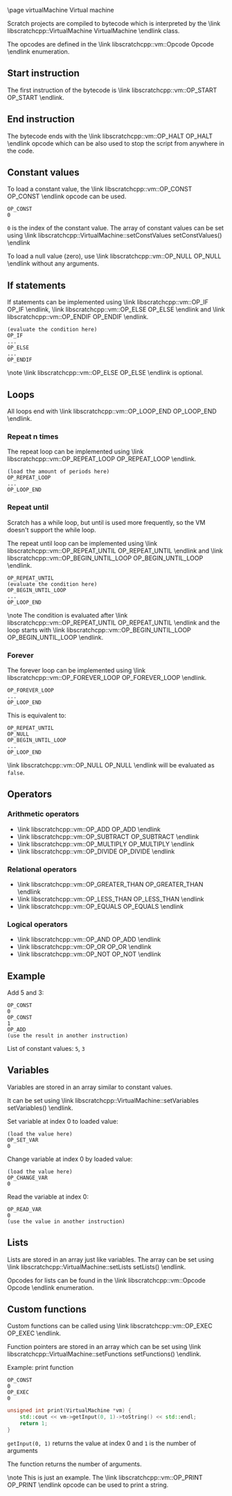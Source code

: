 \page virtualMachine Virtual machine

Scratch projects are compiled to bytecode which is interpreted by the
\link libscratchcpp::VirtualMachine VirtualMachine \endlink class.

The opcodes are defined in the \link libscratchcpp::vm::Opcode Opcode \endlink enumeration.

## Start instruction

The first instruction of the bytecode is \link libscratchcpp::vm::OP_START OP_START \endlink.

## End instruction
The bytecode ends with the \link libscratchcpp::vm::OP_HALT OP_HALT \endlink opcode
which can be also used to stop the script from anywhere in the code.

## Constant values
To load a constant value, the \link libscratchcpp::vm::OP_CONST OP_CONST \endlink opcode can
be used.
```
OP_CONST
0
```
`0` is the index of the constant value.
The array of constant values can be set using \link libscratchcpp::VirtualMachine::setConstValues setConstValues() \endlink

To load a null value (zero), use \link libscratchcpp::vm::OP_NULL OP_NULL \endlink without any arguments.

## If statements
If statements can be implemented using \link libscratchcpp::vm::OP_IF OP_IF \endlink,
\link libscratchcpp::vm::OP_ELSE OP_ELSE \endlink and \link libscratchcpp::vm::OP_ENDIF OP_ENDIF \endlink.
```
(evaluate the condition here)
OP_IF
...
OP_ELSE
...
OP_ENDIF
```
\note \link libscratchcpp::vm::OP_ELSE OP_ELSE \endlink is optional.

## Loops
All loops end with \link libscratchcpp::vm::OP_LOOP_END OP_LOOP_END \endlink.

### Repeat n times
The repeat loop can be implemented using \link libscratchcpp::vm::OP_REPEAT_LOOP OP_REPEAT_LOOP \endlink.
```
(load the amount of periods here)
OP_REPEAT_LOOP
...
OP_LOOP_END
```

### Repeat until
Scratch has a while loop, but until is used more frequently, so the VM doesn't support the while loop.

The repeat until loop can be implemented using \link libscratchcpp::vm::OP_REPEAT_UNTIL OP_REPEAT_UNTIL \endlink
and \link libscratchcpp::vm::OP_BEGIN_UNTIL_LOOP OP_BEGIN_UNTIL_LOOP \endlink.
```
OP_REPEAT_UNTIL
(evaluate the condition here)
OP_BEGIN_UNTIL_LOOP
...
OP_LOOP_END
```
\note The condition is evaluated after \link libscratchcpp::vm::OP_REPEAT_UNTIL OP_REPEAT_UNTIL \endlink and the loop
starts with \link libscratchcpp::vm::OP_BEGIN_UNTIL_LOOP OP_BEGIN_UNTIL_LOOP \endlink.

### Forever
The forever loop can be implemented using \link libscratchcpp::vm::OP_FOREVER_LOOP OP_FOREVER_LOOP \endlink.
```
OP_FOREVER_LOOP
...
OP_LOOP_END
```

This is equivalent to:
```
OP_REPEAT_UNTIL
OP_NULL
OP_BEGIN_UNTIL_LOOP
...
OP_LOOP_END
```
\link libscratchcpp::vm::OP_NULL OP_NULL \endlink will be evaluated as `false`.

## Operators
### Arithmetic operators
- \link libscratchcpp::vm::OP_ADD OP_ADD \endlink
- \link libscratchcpp::vm::OP_SUBTRACT OP_SUBTRACT \endlink
- \link libscratchcpp::vm::OP_MULTIPLY OP_MULTIPLY \endlink
- \link libscratchcpp::vm::OP_DIVIDE OP_DIVIDE \endlink

### Relational operators
- \link libscratchcpp::vm::OP_GREATER_THAN OP_GREATER_THAN \endlink
- \link libscratchcpp::vm::OP_LESS_THAN OP_LESS_THAN \endlink
- \link libscratchcpp::vm::OP_EQUALS OP_EQUALS \endlink

### Logical operators
- \link libscratchcpp::vm::OP_AND OP_ADD \endlink
- \link libscratchcpp::vm::OP_OR OP_OR \endlink
- \link libscratchcpp::vm::OP_NOT OP_NOT \endlink

## Example
Add 5 and 3:
```
OP_CONST
0
OP_CONST
1
OP_ADD
(use the result in another instruction)
```
List of constant values: `5`, `3`

## Variables
Variables are stored in an array similar to constant values.

It can be set using \link libscratchcpp::VirtualMachine::setVariables setVariables() \endlink.

Set variable at index 0 to loaded value:
```
(load the value here)
OP_SET_VAR
0
```

Change variable at index 0 by loaded value:
```
(load the value here)
OP_CHANGE_VAR
0
```

Read the variable at index 0:
```
OP_READ_VAR
0
(use the value in another instruction)
```

## Lists
Lists are stored in an array just like variables. The array can be set using \link libscratchcpp::VirtualMachine::setLists setLists() \endlink.

Opcodes for lists can be found in the \link libscratchcpp::vm::Opcode Opcode \endlink enumeration.

## Custom functions
Custom functions can be called using \link libscratchcpp::vm::OP_EXEC OP_EXEC \endlink.

Function pointers are stored in an array which can be set using \link libscratchcpp::VirtualMachine::setFunctions setFunctions() \endlink.

Example: print function
```
OP_CONST
0
OP_EXEC
0
```

```cpp
unsigned int print(VirtualMachine *vm) {
    std::cout << vm->getInput(0, 1)->toString() << std::endl;
    return 1;
}
```

`getInput(0, 1)` returns the value at index 0 and `1` is the number of arguments

The function returns the number of arguments.

\note This is just an example. The \link libscratchcpp::vm::OP_PRINT OP_PRINT \endlink opcode can be used to print a string.
